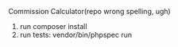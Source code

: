 Commission Calculator(repo wrong spelling, ugh)

1. run composer install
2. run tests: vendor/bin/phpspec run
